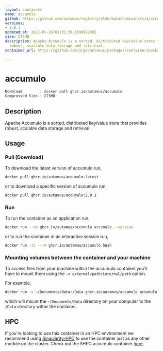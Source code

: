 ```yaml
---
layout: container
name: accumulo
github: https://github.com/autamus/registry/blob/main/containers/a/accumulo/spack.yaml
versions:
- 2.0.1
updated_at: 2021-05-26T01:31:39.559998269Z
size: 273MB
description: Apache Accumulo is a sorted, distributed key/value store that provides
  robust, scalable data storage and retrieval.
container_url: https://github.com/orgs/autamus/packages/container/package/accumulo

---
```

# accumulo
```bash 
Download        : docker pull ghcr.io/autamus/accumulo
Compressed Size : 273MB
```

## Description
Apache Accumulo is a sorted, distributed key/value store that provides robust, scalable data storage and retrieval.

## Usage
### Pull (Download)
To download the latest version of accumulo run,

```bash
docker pull ghcr.io/autamus/accumulo:latest
```

or to download a specific version of accumulo run,

```bash
docker pull ghcr.io/autamus/accumulo:2.0.1
```
### Run
To run the container as an application run,
```bash
docker run --rm ghcr.io/autamus/accumulo accumulo --version
```

or to run the container in an interactive session run,
```bash
docker run -it --rm ghcr.io/autamus/accumulo bash
```

### Mounting volumes between the container and your machine
To access files from your machine within the accumulo container you'll have to mount them using the `-v external/path:internal/path` option.

For example,
```bash
docker run -v ~/Documents/Data:/Data ghcr.io/autamus/accumulo accumulo /Data/myData.csv
```
which will mount the `~/Documents/Data` directory on your computer to the `/Data` directory within the container.

## HPC
If you're looking to use this container in an HPC environment we recommend using [Singularity-HPC](https://singularity-hpc.readthedocs.io) to use the container just as any other module on the cluster. Check out the SHPC accumulo container [here](https://singularityhub.github.io/singularity-hpc/r/ghcr.io-autamus-accumulo/).